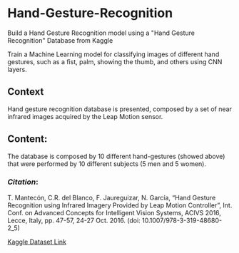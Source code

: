 # Hand-Gesture-Recognition
Build a Hand Gesture Recognition model using a "Hand Gesture Recognition" Database from Kaggle

Train a Machine Learning model for classifying images of different hand gestures, such as a fist, palm, showing the thumb, and others using CNN layers.


## Context
Hand gesture recognition database is presented, composed by a set of near infrared images acquired by the Leap Motion sensor.

## Content:
The database is composed by 10 different hand-gestures (showed above) that were performed by 10 different subjects (5 men and 5 women).

### *Citation*:
T. Mantecón, C.R. del Blanco, F. Jaureguizar, N. García, “Hand Gesture Recognition using Infrared Imagery Provided by Leap Motion Controller”, Int. Conf. on Advanced Concepts for Intelligent Vision Systems, ACIVS 2016, Lecce, Italy, pp. 47-57, 24-27 Oct. 2016. (doi: 10.1007/978-3-319-48680-2_5)

[Kaggle Dataset Link](https://www.kaggle.com/gti-upm/leapgestrecog)
